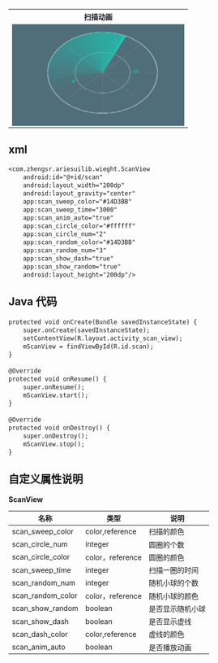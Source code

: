 <table  align="center">
 <tr>
    <th>扫描动画</th>
  </tr>
   <tr>
     <td><a href="url"><img src="https://github.com/LillteZheng/AriesUI/raw/master/gif/scanview.gif" align="left" height="200" width="340"></a></td>
  </tr>

</table>

## xml
```
<com.zhengsr.ariesuilib.wieght.ScanView
    android:id="@+id/scan"
    android:layout_width="200dp"
    android:layout_gravity="center"
    app:scan_sweep_color="#14D3BB"
    app:scan_sweep_time="3000"
    app:scan_anim_auto="true"
    app:scan_circle_color="#ffffff"
    app:scan_circle_num="2"
    app:scan_random_color="#14D3BB"
    app:scan_random_num="3"
    app:scan_show_dash="true"
    app:scan_show_random="true"
    android:layout_height="200dp"/>
```

## Java 代码
```
protected void onCreate(Bundle savedInstanceState) {
    super.onCreate(savedInstanceState);
    setContentView(R.layout.activity_scan_view);
    mScanView = findViewById(R.id.scan);
}

@Override
protected void onResume() {
    super.onResume();
    mScanView.start();
}

@Override
protected void onDestroy() {
    super.onDestroy();
    mScanView.stop();
}
```

## 自定义属性说明


**ScanView**

| 名称 | 类型 |说明 |
|---|---|---|
|scan_sweep_color|color,reference|扫描的颜色|
|scan_circle_num|integer|圆圈的个数|
|scan_circle_color|color，reference|圆圈的颜色|
|scan_sweep_time|integer|扫描一圈的时间|
|scan_random_num|integer|随机小球的个数|
|scan_random_color|color，reference|随机小球的颜色|
|scan_show_random|boolean|是否显示随机小球|
|scan_show_dash|boolean|是否显示虚线|
|scan_dash_color|color,reference|虚线的颜色|
|scan_anim_auto|boolean|是否播放动画|

 

